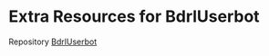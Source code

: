 # Extra Resources for BdrlUserbot
Repository [BdrlUserbot](https://https://github.com/Yansaii/BdrlUserbot)
